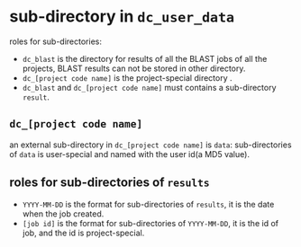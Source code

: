 # sub-directory in `dc_user_data`
roles for sub-directories:
- `dc_blast` is the directory for results of all the BLAST jobs of all the projects, BLAST results can not be stored in other directory.
- `dc_[project code name]` is the project-special directory .
- `dc_blast` and `dc_[project code name]` must contains a sub-directory `result`.

## `dc_[project code name]`
an external sub-directory in `dc_[project code name]` is `data`:
sub-directories of `data` is user-special and named with the user id(a MD5 value).

## roles for sub-directories of `results`
- `YYYY-MM-DD` is the format for sub-directories of `results`, it is the date when the job created.
- `[job id]` is the format for sub-directories of `YYYY-MM-DD`, it is the id of job, and the id is project-special.
